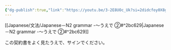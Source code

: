 ```yaml
---
{"dg-publish":true,"link":"https://youtu.be/3-2E8UOc_Uk?si=2didcfoy0X8gJPUw","tags":["Japanese-grammar","N2"],"permalink":"/002 Notes/2.～うえで ②/","dgPassFrontmatter":true}
---
```


[[Japanese/文法/Japanese－N2 grammar -～うえで ②#^2bc629\|Japanese－N2 grammar -～うえで ②#^2bc629]]

この契約書をよく見たうえで、サインでください。